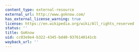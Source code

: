```yaml
---
content_type: external-resource
external_url: http://www.goknow.com/
has_external_license_warning: true
license: https://en.wikipedia.org/wiki/All_rights_reserved
status: ''
title: GoKnow
uid: cc03e9e4-b322-4345-bd40-9376140141cb
wayback_url: ''
---
```

